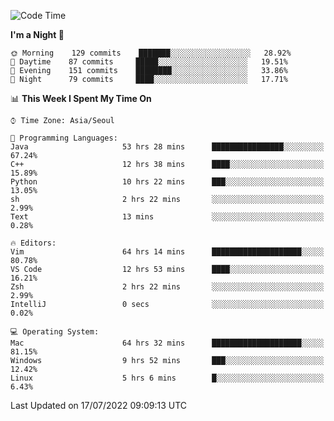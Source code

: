 <!--START_SECTION:waka-->
![Code Time](http://img.shields.io/badge/Code%20Time-999%20hrs%2036%20mins-blue)

**I'm a Night 🦉** 

```text
🌞 Morning    129 commits    ███████░░░░░░░░░░░░░░░░░░   28.92% 
🌆 Daytime    87 commits     █████░░░░░░░░░░░░░░░░░░░░   19.51% 
🌃 Evening    151 commits    ████████░░░░░░░░░░░░░░░░░   33.86% 
🌙 Night      79 commits     ████░░░░░░░░░░░░░░░░░░░░░   17.71%

```


📊 **This Week I Spent My Time On** 

```text
⌚︎ Time Zone: Asia/Seoul

💬 Programming Languages: 
Java                     53 hrs 28 mins      ████████████████░░░░░░░░░   67.24% 
C++                      12 hrs 38 mins      ████░░░░░░░░░░░░░░░░░░░░░   15.89% 
Python                   10 hrs 22 mins      ███░░░░░░░░░░░░░░░░░░░░░░   13.05% 
sh                       2 hrs 22 mins       ░░░░░░░░░░░░░░░░░░░░░░░░░   2.99% 
Text                     13 mins             ░░░░░░░░░░░░░░░░░░░░░░░░░   0.28%

🔥 Editors: 
Vim                      64 hrs 14 mins      ████████████████████░░░░░   80.78% 
VS Code                  12 hrs 53 mins      ████░░░░░░░░░░░░░░░░░░░░░   16.21% 
Zsh                      2 hrs 22 mins       ░░░░░░░░░░░░░░░░░░░░░░░░░   2.99% 
IntelliJ                 0 secs              ░░░░░░░░░░░░░░░░░░░░░░░░░   0.02%

💻 Operating System: 
Mac                      64 hrs 32 mins      ████████████████████░░░░░   81.15% 
Windows                  9 hrs 52 mins       ███░░░░░░░░░░░░░░░░░░░░░░   12.42% 
Linux                    5 hrs 6 mins        █░░░░░░░░░░░░░░░░░░░░░░░░   6.43%

```


 Last Updated on 17/07/2022 09:09:13 UTC
<!--END_SECTION:waka-->
